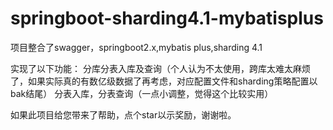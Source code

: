 # springboot-sharding4.1-mybatisplus
项目整合了swagger，springboot2.x,mybatis plus,sharding 4.1

实现了以下功能：
    分库分表入库及查询（个人认为不太使用，跨库太难太麻烦了，如果实际真的有数亿级数据了再考虑，对应配置文件和sharding策略配置以bak结尾）
    分表入库，分表查询（一点小调整，觉得这个比较实用）


如果此项目给您带来了帮助，点个star以示奖励，谢谢啦。
    
